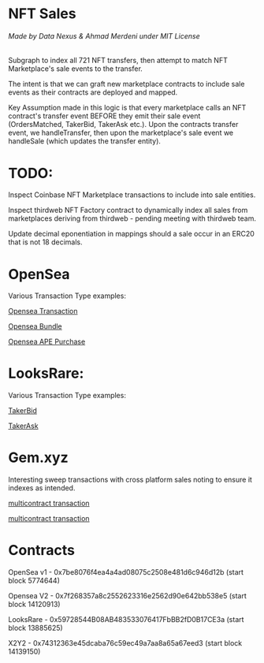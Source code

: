 # NFT Sales
###### Made by Data Nexus & Ahmad Merdeni under MIT License

Subgraph to index all 721 NFT transfers, then attempt to match NFT Marketplace's sale events to the transfer.

The intent is that we can graft new marketplace contracts to include sale events as their contracts are deployed and mapped.

Key Assumption made in this logic is that every marketplace calls an NFT contract's transfer event BEFORE they emit their sale event (OrdersMatched, TakerBid, TakerAsk etc.). Upon the contracts transfer event, we handleTransfer, then upon the marketplace's sale event we handleSale (which updates the transfer entity).


# TODO:

Inspect Coinbase NFT Marketplace transactions to include into sale entities.

Inspect thirdweb NFT Factory contract to dynamically index all sales from marketplaces deriving from thirdweb - pending meeting with thirdweb team.

Update decimal eponentiation in mappings should a sale occur in an ERC20 that is not 18 decimals.

# OpenSea

Various Transaction Type examples:

[Opensea Transaction](https://etherscan.io/tx/0xd5998f56b9f1d0308d572a4b15e4ef6348ebb26a7f37d88c82c20ada769bda39) 

[Opensea Bundle](https://etherscan.io/tx/0x9b16c3448cf2c7db57169d2bda94add45c2cb12cd9c36d385ee86803d5e42964)

[Opensea APE Purchase](https://etherscan.io/tx/0x672d9d065d9a86e0e083d069a5809b7aacc53a46d0f4e67547495ade6ea0730c)

# LooksRare:

Various Transaction Type examples:

[TakerBid](https://etherscan.io/tx/0xcb84b421d0e355f02e4beace7ec54edaa57cdcd68ca4c1e2b69af6636c33fe5d)

[TakerAsk](https://etherscan.io/tx/0xf76051068ae86d602265feeb835677cff7105a718d010de6fd412e57dec87af4)



# Gem.xyz

Interesting sweep transactions with cross platform sales noting to ensure it indexes as intended.

[multicontract transaction](https://etherscan.io/tx/0x692af20c5e84c896984034d8636da698e40fae72e973fc090fc46ad0dda06f52) 

[multicontract transaction](https://etherscan.io/tx/0xa3ac2b2af60fa2a5af4d724e7bfb3d0cdcf4056a524bea40e40987d92cf527f3)


# Contracts

OpenSea v1 - 0x7be8076f4ea4a4ad08075c2508e481d6c946d12b (start block 5774644)

Opensea V2 - 0x7f268357a8c2552623316e2562d90e642bb538e5 (start block 14120913)

LooksRare - 0x59728544B08AB483533076417FbBB2fD0B17CE3a (start block 13885625)

X2Y2 - 0x74312363e45dcaba76c59ec49a7aa8a65a67eed3 (start block 14139150)